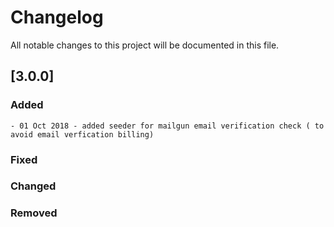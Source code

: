 # Changelog

All notable changes to this project will be documented in this file.

## [3.0.0]

### Added

	- 01 Oct 2018 - added seeder for mailgun email verification check ( to avoid email verfication billing)

### Fixed


### Changed 


### Removed 